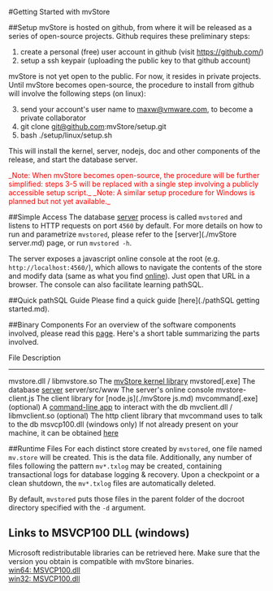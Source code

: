 #Getting Started with mvStore

##Setup
mvStore is hosted on github, from where it will be released as a series of
open-source projects. Github requires these preliminary steps:

1. create a personal (free) user account in github (visit https://github.com/)
2. setup a ssh keypair (uploading the public key to that github account)

mvStore is not yet open to the public. For now, it resides in private projects.
Until mvStore becomes open-source, the procedure to install from github
will involve the following steps (on linux):

3. send your account's user name to maxw@vmware.com, to become a private collaborator
4. git clone git@github.com:mvStore/setup.git
5. bash ./setup/linux/setup.sh

This will install the kernel, server, nodejs, doc and other components of the release,
and start the database server.

<p style="color:red">
_Note: When mvStore becomes open-source, the procedure will be further simplified:
steps 3-5 will be replaced with a single step involving a publicly accessible setup script._  
_Note: A similar setup procedure for Windows is planned but not yet available._  
</p>

##Simple Access
The database [server](./terminology.md#server) process is called `mvstored`
and listens to HTTP requests on port `4560` by default. For more details on how to run
and parametrize `mvstored`, please refer to the [server](./mvStore server.md) page,
or run `mvstored -h`.

The server exposes a javascript online console at the root (e.g. `http://localhost:4560/`), 
which allows to navigate the contents of the store and modify data (same as what you find
[online](http://mvStore.cloudfoundry.com)). Just open that URL
in a browser. The console can also facilitate learning pathSQL.

##Quick pathSQL Guide
Please find a quick guide [here](./pathSQL getting started.md).

##Binary Components
For an overview of the software components involved, please read this [page](./terminology.md#software-components).
Here's a short table summarizing the parts involved.  

File                             Description
---------------------------      -----------
mvstore.dll / libmvstore.so      The [mvStore kernel library](./terminology.md#mvstore)
mvstored[.exe]                   The database [server](./terminology.md#server)
server/src/www                   The server's online console
mvstore-client.js                The client library for [node.js](./mvStore js.md)
mvcommand[.exe]                  (optional) A [command-line app](./terminology.md#mvcommand) to interact with the db
mvclient.dll / libmvclient.so    (optional) The http client library that mvcommand uses to talk to the db
msvcp100.dll (windows only)      If not already present on your machine, it can be obtained [here](#links-to-msvcp100-dll)

##Runtime Files
For each distinct store created by `mvstored`, one file named `mv.store` will be created. This is the data file.
Additionally, any number of files following the pattern `mv*.txlog` may be created, containing transactional
logs for database logging & recovery. Upon a checkpoint or a clean shutdown, the `mv*.txlog` files are automatically deleted.

By default, `mvstored` puts those files in the parent folder of the docroot directory specified with the `-d` argument.

## Links to MSVCP100 DLL (windows)
Microsoft redistributable libraries can be retrieved here.  Make sure that the version you obtain is compatible with mvStore binaries.  
[win64: MSVCP100.dll](http://www.microsoft.com/downloads/en/confirmation.aspx?FamilyID=bd512d9e-43c8-4655-81bf-9350143d5867)  
[win32: MSVCP100.dll](http://www.microsoft.com/downloads/en/details.aspx?displaylang=en&FamilyID=a7b7a05e-6de6-4d3a-a423-37bf0912db84#AffinityDownloads)  
